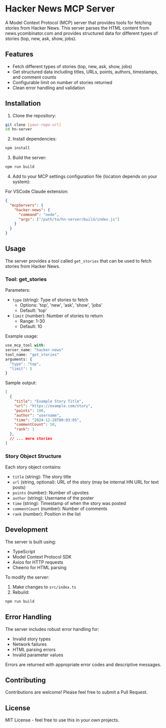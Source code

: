 # Hacker News MCP Server

A Model Context Protocol (MCP) server that provides tools for fetching stories from Hacker News. This server parses the HTML content from news.ycombinator.com and provides structured data for different types of stories (top, new, ask, show, jobs).

## Features

- Fetch different types of stories (top, new, ask, show, jobs)
- Get structured data including titles, URLs, points, authors, timestamps, and comment counts
- Configurable limit on number of stories returned
- Clean error handling and validation

## Installation

1. Clone the repository:
```bash
git clone [your-repo-url]
cd hn-server
```

2. Install dependencies:
```bash
npm install
```

3. Build the server:
```bash
npm run build
```

4. Add to your MCP settings configuration file (location depends on your system):

For VSCode Claude extension:
```json
{
  "mcpServers": {
    "hacker-news": {
      "command": "node",
      "args": ["/path/to/hn-server/build/index.js"]
    }
  }
}
```

## Usage

The server provides a tool called `get_stories` that can be used to fetch stories from Hacker News.

### Tool: get_stories

Parameters:
- `type` (string): Type of stories to fetch
  - Options: 'top', 'new', 'ask', 'show', 'jobs'
  - Default: 'top'
- `limit` (number): Number of stories to return
  - Range: 1-30
  - Default: 10

Example usage:
```typescript
use_mcp_tool with:
server_name: "hacker-news"
tool_name: "get_stories"
arguments: {
  "type": "top",
  "limit": 5
}
```

Sample output:
```json
[
  {
    "title": "Example Story Title",
    "url": "https://example.com/story",
    "points": 100,
    "author": "username",
    "time": "2024-12-28T00:03:05",
    "commentCount": 50,
    "rank": 1
  },
  // ... more stories
]
```

### Story Object Structure

Each story object contains:
- `title` (string): The story title
- `url` (string, optional): URL of the story (may be internal HN URL for text posts)
- `points` (number): Number of upvotes
- `author` (string): Username of the poster
- `time` (string): Timestamp of when the story was posted
- `commentCount` (number): Number of comments
- `rank` (number): Position in the list

## Development

The server is built using:
- TypeScript
- Model Context Protocol SDK
- Axios for HTTP requests
- Cheerio for HTML parsing

To modify the server:

1. Make changes to `src/index.ts`
2. Rebuild:
```bash
npm run build
```

## Error Handling

The server includes robust error handling for:
- Invalid story types
- Network failures
- HTML parsing errors
- Invalid parameter values

Errors are returned with appropriate error codes and descriptive messages.

## Contributing

Contributions are welcome! Please feel free to submit a Pull Request.

## License

MIT License - feel free to use this in your own projects.
